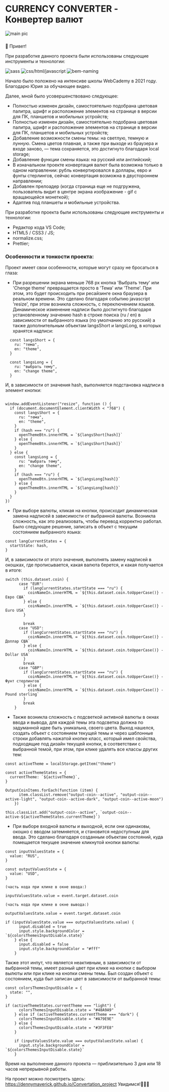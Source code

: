 # СURRENCY CONVERTER - Конвертер валют

![main pic](https://github.com/DennyMaverick/Convertation_project/raw/main/img-readme/3-moon.png)

###

 👋 Привет!
<p>
При разработке данного проекта были использованы следующие инструменты и технологии:
</p>

![sass](https://github.com/DennyMaverick/Archee/raw/main/img-readme/bages/1.svg)
![css/html/javascript](https://github.com/DennyMaverick/Archee/raw/main/img-readme/bages/2.svg)
![bem-naming](https://github.com/DennyMaverick/Archee/raw/main/img-readme/bages/4.svg)

<p>
 Начало было положено на интенсиве школы WebCademy в 2021 году. Благодарю Юрия за обучающее видео.

Далее, мной было усовершенствовано следующее:

<ul>
 <li>Полностью изменен дизайн, самостоятельно подобрана цветовая палитра, шрифт и расположение элементов на странице в версии для ПК, планшетов и мобильных устройств;</li>
 <li>Полностью изменен дизайн, самостоятельно подобрана цветовая палитра, шрифт и расположение элементов на странице в версии для ПК, планшетов и мобильных устройств;</li>
 <li>Добавление возможности смены темы: на светлую, темную и лунную. Смена цветов плавная, а также при выходе из браузера и входе заново, — тема сохраняется, это достигнуто благодаря local storage;</li>
 <li>Добавление функции смены языка: на русский или английский;</li>
 <li>В изначальном проекте конвертация валют была возможна только в одном направлении: рубль конвертировался в доллары, евро и фунты стерлингов, сейчас конвертация возможна в двустороннем направлении;</li>
 <li>Добавлен прелоадер (когда страница еще не подгружена, пользователь видит в центре экрана изображение - gif с вращающейся монеткой);</li>
 <li>Адаптив под планшеты и мобильные устройства.</li>
</ul> 

При разработке проекта были использованы следующие инструменты и технологии:

<ul>
 <li>Редактор кода VS Code;</li>
 <li>HTML5 / CSS3 / JS;</li>
 <li>normalize.css;</li>
 <li>Prettier;</li>
</ul> 
  
### Особенности и тонкости проекта:
  
Проект имеет свои особенности, которые могут сразу не бросаться в глаза:
    
- При разрешении экрана меньше 768 px кнопка 'Выбрать тему' или 'Chenge theme' превращается просто в 'Тема' или 'Theme'. При этом, это будет происходить при ресайзинге окна браузера в реальном времени. Это сделано благодаря событию javascript 'resize', при этом возникла сложность, с переключением языков. Динамическое изменение надписи было достигнуто благодаря установленному значению hash в строке поиска (ru / en) в зависимости от выбранного языка (по умолчанию это русский) а также дополнительным объектам langsShort и langsLong, в которых хранятся надписи:
  
```
  const langsShort = {
    ru: "тема",
    en: "theme",
  }
  
  const langsLong = {
    ru: "выбрать тему",
    en: "change theme",
  }
```
  
  И, в зависимости от значения hash, выполняется подстановка надписи в элемент кнопки:
  
```

window.addEventListener("resize", function () {
  if (document.documentElement.clientWidth < "768") {
    const langsShort = {
      ru: "тема",
      en: "theme",
    }
    if (hash === "ru") {
      openThemeBtn.innerHTML = `${langsShort[hash]}`
    } else {
      openThemeBtn.innerHTML = `${langsShort[hash]}`
    }
  } else {
    const langsLong = {
      ru: "выбрать тему",
      en: "change theme",
    }
    if (hash === "ru") {
      openThemeBtn.innerHTML = `${langsLong[hash]}`
    } else {
      openThemeBtn.innerHTML = `${langsLong[hash]}`
    }
  }
})

```

- При выборе валюты, кликая на кнопки, происходит динамическая замена надписей в зависимости от выбранной валюты. Возникла сложность, как это реализовать, чтобы перевод корректно работал. Было следующее решение, записать в объект с текущим состоянием выбранного языка: 

```
const langCurrentStates = {
  startState: hash,
}
```
И, в зависимости от этого значения, выполнять замену надписей в окошках, где прописывается, какая валюта берется, и какая получается в итоге:

```
switch (this.dataset.coin) {
      case "EUR":
        if (langCurrentStates.startState === "ru") {
          coinNameIn.innerHTML = `${this.dataset.coin.toUpperCase()} - Евро США`
        } else {
          coinNameIn.innerHTML = `${this.dataset.coin.toUpperCase()} -Euro USA`
        }

        break
      case "USD":
        if (langCurrentStates.startState === "ru") {
          coinNameIn.innerHTML = `${this.dataset.coin.toUpperCase()} - Доллар США`
        } else {
          coinNameIn.innerHTML = `${this.dataset.coin.toUpperCase()} - Dollar USA`
        }
        break
      case "GBP":
        if (langCurrentStates.startState === "ru") {
          coinNameIn.innerHTML = `${this.dataset.coin.toUpperCase()} - Фунт стерлингов`
        } else {
          coinNameIn.innerHTML = `${this.dataset.coin.toUpperCase()} - Pound sterling`
        }
        break
    }
```

- Также возникла сложность с подсветкой активной валюты в окнах ввода и вывода, для каждой темы эта подсветка должна по задуманной идее быть уникальна, своего цвета. Выход нашелся, создать объект с состоянием текущей темы и через шаблонные строки добавлять нажатой кнопке класс, который имел свойства, подходящие под дизайн текущей кнопки, в соответствии с выбранной темой, при этом, при клике удалять все классы других тем:

```
const activeTheme = localStorage.getItem("theme")

const activeThemeStates = {
  currentTheme: `${activeTheme}`,
}

OutputCoinItems.forEach(function (item) {
      item.classList.remove("output-coin--active", "output-coin--active-light", "output-coin--active-dark", "output-coin--active-moon")
    })
    
this.classList.add("output-coin--active", `output-coin--active-${activeThemeStates.currentTheme}`)    
```

- При выборе входной валюты и выходной, если они одинаковы, окошко с вводом затемняется, и становится недоступным для ввода. Это сделано благодаря созданным объектам состояний, куда помещается текущее значение кликнутой кнопки валюты: 

```
const inputValuesState = {
  value: "RUS",
}

const outputValuesState = {
  value: "USD",
}

(часть кода при клике в окне ввода:)

inputValuesState.value = event.target.dataset.coin 

(часть кода при клике в окне вывода:)

outputValuesState.value = event.target.dataset.coin

if (inputValuesState.value === outputValuesState.value) {
      input.disabled = true
      input.style.backgroundColor = `${colorsThemesInputDisable.state}`
    } else {
      input.disabled = false
      input.style.backgroundColor = "#fff"
    }
```

Также этот инпут, что является неактивным, в зависимости от выбранной темы, имеет разный цвет при клике на кнопки с выбором вылюты или при клике на кнопки смены темы. Был создан объект с состоянием, куда был записан цвет в зависимости от выбранной темы: 

```
const colorsThemesInputDisable = {
  state: "",
}

if (activeThemeStates.currentTheme === "light") {
      colorsThemesInputDisable.state = "#48A9A9"
    } else if (activeThemeStates.currentTheme === "dark") {
      colorsThemesInputDisable.state = "#A79E9E"
    } else {
      colorsThemesInputDisable.state = "#3F3FE8"
    }

    if (inputValuesState.value === outputValuesState.value) {
      input.style.backgroundColor = `${colorsThemesInputDisable.state}`
    }
```




Время на выполнение данного проекта — приблизительно 3 дня или 18 часов непрерывной работы.

На проект можно посмотреть здесь: https://dennymaverick.github.io/Convertation_project 
Увидимся!✋🏻😊
</p>
